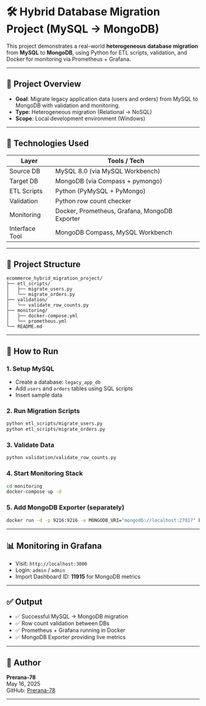 # 🛠️ Hybrid Database Migration Project (MySQL → MongoDB)

This project demonstrates a real-world **heterogeneous database migration** from **MySQL** to **MongoDB**, using Python for ETL scripts, validation, and Docker for monitoring via Prometheus + Grafana.

---

## 📌 Project Overview

- **Goal**: Migrate legacy application data (users and orders) from MySQL to MongoDB with validation and monitoring.
- **Type**: Heterogeneous migration (Relational → NoSQL)
- **Scope**: Local development environment (Windows)

---

## 🔧 Technologies Used

| Layer          | Tools / Tech                                      |
|----------------|---------------------------------------------------|
| Source DB      | MySQL 8.0 (via MySQL Workbench)                   |
| Target DB      | MongoDB (via Compass + pymongo)                   |
| ETL Scripts    | Python (PyMySQL + PyMongo)                        |
| Validation     | Python row count checker                          |
| Monitoring     | Docker, Prometheus, Grafana, MongoDB Exporter     |
| Interface Tool | MongoDB Compass, MySQL Workbench                  |

---

## 📁 Project Structure

```
ecommerce_hybrid_migration_project/
├── etl_scripts/
│   ├── migrate_users.py
│   └── migrate_orders.py
├── validation/
│   └── validate_row_counts.py
├── monitoring/
│   ├── docker-compose.yml
│   └── prometheus.yml
└── README.md
```

---

## 🚀 How to Run

### 1. Setup MySQL
- Create a database: `legacy_app_db`
- Add `users` and `orders` tables using SQL scripts
- Insert sample data

### 2. Run Migration Scripts
```bash
python etl_scripts/migrate_users.py
python etl_scripts/migrate_orders.py
```

### 3. Validate Data
```bash
python validation/validate_row_counts.py
```

### 4. Start Monitoring Stack
```bash
cd monitoring
docker-compose up -d
```

### 5. Add MongoDB Exporter (separately)
```bash
docker run -d -p 9216:9216 -e MONGODB_URI="mongodb://localhost:27017" bitnami/mongodb-exporter:latest
```

---

## 📊 Monitoring in Grafana

- Visit: `http://localhost:3000`
- Login: `admin` / `admin`
- Import Dashboard ID: **11915** for MongoDB metrics

---

## ✅ Output

- ✅ Successful MySQL → MongoDB migration
- ✅ Row count validation between DBs
- ✅ Prometheus + Grafana running in Docker
- ✅ MongoDB Exporter providing live metrics

---

## 👤 Author

**Prerana-78**  
May 16, 2025  
GitHub: [Prerana-78](https://github.com/Prerana-78)

---
